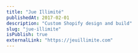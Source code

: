 ```yaml
---
title: "Jue Illimité"
publishedAt: 2017-02-01
description: "Custom Shopify design and build"
slug: "jue-illimite"
isPublish: true
externalLink: "https://jeuillimite.com"
---
```

